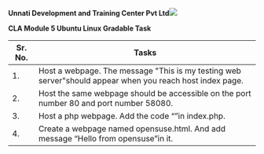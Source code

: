 ﻿**Unnati Development and Training Center Pvt Ltd![](Aspose.Words.044840af-29be-4672-b688-baa9ece21987.001.png)**

**CLA Module 5 Ubuntu Linux Gradable Task**



|**Sr. No.**|**Tasks**|
| - | - |
|1\.|Host a webpage. The message "This is my testing web server"should appear when you reach host index page.|
|2\.|Host the same webpage should be accessible on the port number 80 and port number 58080.|
|3\.|Host a php webpage. Add the code “<?php phpinfo(); ?>”in index.php.|
|4\.|Create a webpage named opensuse.html. And add message “Hello from opensuse”in it.|

